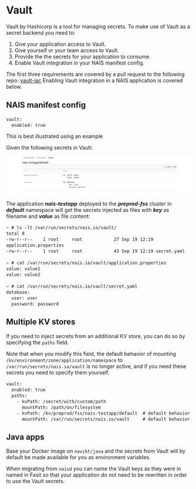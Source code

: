 Vault
=====

Vault by Hashicorp is a tool for managing secrets. 
To make use of Vault as a secret backend you need to:

1. Give your application access to Vault.
2. Give yourself or your team access to Vault.
3. Provide the the secrets for your application to consume.
4. Enable Vault integration in your NAIS manifest config. 

The first three requirements are covered by a pull request to the following repo: [vault-iac](https://github.com/navikt/vault-iac/tree/master/terraform)
Enabling Vault integration in a NAIS application is covered below.

## NAIS manifest config

```
vault:
  enabled: true
```

This is best illustrated using an example

Given the following secrets in Vault:

![example](../_media/vault.jpg)

The application ***nais-testapp*** deployed to the ***preprod-fss*** cluster in ***default*** namespace will get the secrets
injected as files with ***key*** as filename and ***value*** as file content:

```
~ # ls -lt /var/run/secrets/nais.io/vault/
total 8
-rw-r--r--    1 root     root            27 Sep 19 12:19 application.properties
-rw-r--r--    1 root     root            43 Sep 19 12:19 secret.yaml

~ # cat /var/run/secrets/nais.io/vault/application.properties 
value: value1
value: value2

~ # cat /var/run/secrets/nais.io/vault/secret.yaml 
database:
  user: user
  password: password
```

## Multiple KV stores

If you need to inject secrets from an additional KV store, you can do so by specifying the `paths` field.

Note that when you modify this field, the default behavior of mounting
`/kv/environment/zone/application/namespace` to `/var/run/secrets/nais.io/vault`
is no longer active, and if you need these secrets you need to specify them yourself.

```
vault:
  enabled: true
  paths:
    - kvPath: /secret/with/custom/path
      mountPath: /path/on/filesystem
    - kvPath: /kv/preprod/fss/nais-testapp/default  # default behavior
      mountPath: /var/run/secrets/nais.io/vault     # default behavior
```

## Java apps

Base your Docker image on `navikt/java` and the secrets from Vault will by default be made available for you as environment variables.

When migrating from `naisd` you can name the Vault keys as they were in named in Fasit so that your application do not need to be rewritten in order to use the Vault secrets.